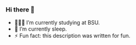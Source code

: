 ### Hi there 👋

- 🧑🏽‍🎓 I’m currently studying at BSU.
- 📖 I’m currently sleep.
- ⚡ Fun fact: this description was written for fun.
